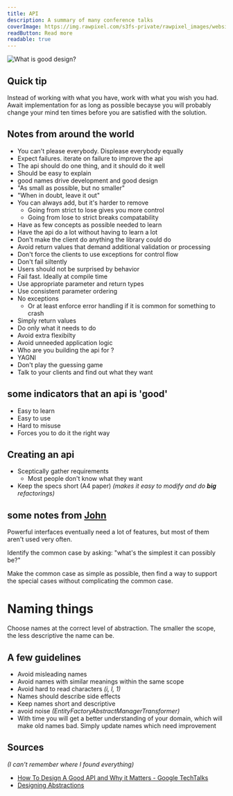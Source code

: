 ```yaml
---
title: API
description: A summary of many conference talks
coverImage: https://img.rawpixel.com/s3fs-private/rawpixel_images/website_content/pd250-pdgekko00057-image_4.jpg?w=1000&dpr=1&fit=default&crop=default&q=65&vib=3&con=3&usm=15&bg=F4F4F3&ixlib=js-2.2.1&s=ece37a7f3ee9478d63c81ace88421dcd
readButton: Read more
readable: true
---
```


![What is good design?](https://i.gyazo.com/ab7f72f20090bf6be5444e7239f11f2e.png)

## Quick tip

Instead of working with what you have, work with what you wish you had.
Await implementation for as long as possible becayse you will probably change your mind ten times before you are satisfied with the solution.

## Notes from around the world

- You can't please everybody. Displease everybody equally
- Expect failures. iterate on failure to improve the api
- The api should do one thing, and it should do it well
- Should be easy to explain
- good names drive development and good design
- "As small as possible, but no smaller"
- "When in doubt, leave it out"
- You can always add, but it's harder to remove
    - Going from strict to lose gives you more control
    - Going from lose to strict breaks compatability
- Have as few concepts as possible needed to learn
- Have the api do a lot without having to learn a lot
- Don't make the client do anything the library could do
- Avoid return values that demand additional validation or processing
- Don't force the clients to use exceptions for control flow
- Don't fail siltently
- Users should not be surprised by behavior
- Fail fast. Ideally at compile time
- Use appropriate parameter and return types
- Use consistent parameter ordering
- No exceptions
    - Or at least enforce error handling if it is common for something to crash
- Simply return values
- Do only what it needs to do
- Avoid extra flexibilty
- Avoid unneeded application logic
- Who are you building the api for ?
- YAGNI
- Don't play the guessing game
- Talk to your clients and find out what they want

## some indicators that an api is 'good'
- Easy to learn
- Easy to use
- Hard to misuse
- Forces you to do it the right way

## Creating an api
- Sceptically gather requirements
    - Most people don't know what they want
- Keep the specs short (A4 paper) *(makes it easy to modify and do **big** refactorings)*

## some notes from [John](https://web.stanford.edu/~ouster/CS349W/lectures/abstraction.html)

Powerful interfaces eventually need a lot of features, but most of them aren't used very often.

Identify the common case by asking: "what's the simplest it can possibly be?"

Make the common case as simple as possible, then find a way to support the special cases without complicating the common case.

<content-quote quote="It's hard for really smart people to design sweet interfaces because things don't seem complicated to them." person="John Ousterhout" source="Stanford lecture" url="https://web.stanford.edu/~ouster/CS349W/lectures/abstraction.html"  icon="mdi-human-male-board">
</content-quote>


<content-seperator space="xl">

</content-seperator>

# Naming things

Choose names at the correct level of abstraction.
The smaller the scope, the less descriptive the name can be.

## A few guidelines
- Avoid misleading names
- Avoid names with similar meanings within the same scope
- Avoid hard to read characters *(i, l, 1)*
- Names should describe side effects
- Keep names short and descriptive
- avoid noise *(EntityFactoryAbstractManagerTransformer)*
- With time you will get a better understanding of your domain, which will make old names bad. Simply update names which need improvement


<content-seperator space="xl">

</content-seperator>

## Sources

*(I can't remember where I found everything)*

- [How To Design A Good API and Why it Matters - Google TechTalks](https://www.youtube.com/watch?v=aAb7hSCtvGw&t=5s)
- [Designing Abstractions](https://web.stanford.edu/~ouster/CS349W/lectures/abstraction.html)
